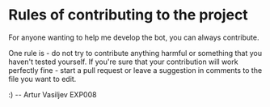 # Rules of contributing to the project

For anyone wanting to help me develop the bot, you can always contribute.

One rule is - do not try to contribute anything harmful or something that you haven't tested yourself.
If you're sure that your contribution will work perfectly fine - start a pull request or leave a suggestion in comments to the file you want to edit.

:)
-- Artur Vasiljev EXP008
